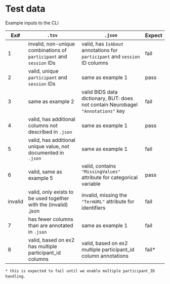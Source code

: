 # Test data

Example inputs to the CLI

| Ex#     | `.tsv`                                                              | `.json`                                                                          | Expect |
|---------|---------------------------------------------------------------------|----------------------------------------------------------------------------------|--------|
| 1       | invalid, non-unique combinations of `participant` and `session` IDs | valid, has `IsAbout` annotations for `participant` and `session` ID columns      | fail   |
| 2       | valid, unique `participant` and `session` IDs                       | same as example 1                                                                | pass   |
| 3       | same as example 2                                                   | valid BIDS data dictionary, BUT: does not contain Neurobagel `"Annotations"` key | fail   |
| 4       | valid, has additional columns not described in `.json`              | same as example 1                                                                | pass   |
| 5       | valid, has additional unique value, not documented in `.json`       | same as example 1                                                                | fail   |
| 6       | valid, same as example 5                                            | valid, contains `"MissingValues"` attribute for categorical variable             | pass   |
| invalid | valid, only exists to be used together with the (invalid) .json     | invalid, missing the `"TermURL"` attribute for identifiers                       | fail   |
| 7       | has fewer columns than are annotated in `.json`                     | same as example 1                                                                | fail   |
| 8       | valid, based on ex2 has multiple participant_id columns             | valid, based on ex2 multiple participant_id column annotations                   | fail*  |

`* this is expected to fail until we enable multiple participant_ID handling`.